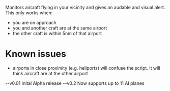 Monitors aircraft flying in your vicinity and gives an audable and visual alert.
This only works when:
- you are on approach
- you and another craft are at the same airport
- the other craft is within 5nm of that airport

Known issues
============
- airports in close proximity (e.g. heliports) will confuse the script. It will think aircraft are at the other airport

--v0.01 Inital Alpha release
--v0.2 Now supports up to 11 AI planes
